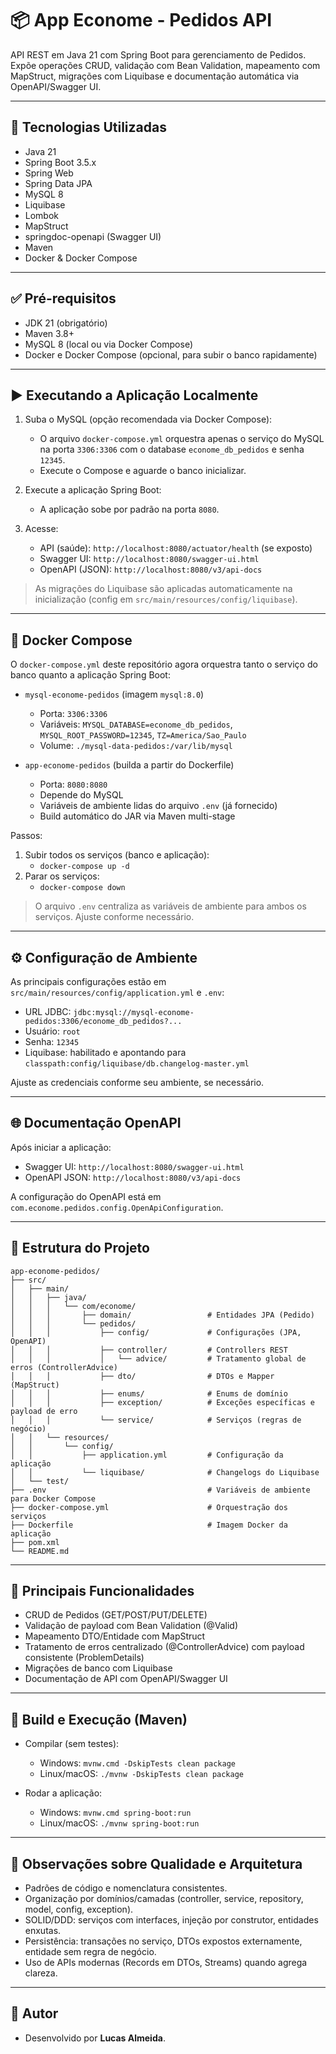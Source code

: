 # 📦 App Econome - Pedidos API

API REST em Java 21 com Spring Boot para gerenciamento de Pedidos. Expõe operações CRUD, validação com Bean Validation, mapeamento com MapStruct, migrações com Liquibase e documentação automática via OpenAPI/Swagger UI.

---

## 🧰 Tecnologias Utilizadas
- Java 21
- Spring Boot 3.5.x
- Spring Web
- Spring Data JPA
- MySQL 8
- Liquibase
- Lombok
- MapStruct
- springdoc-openapi (Swagger UI)
- Maven
- Docker & Docker Compose

---

## ✅ Pré-requisitos
- JDK 21 (obrigatório)
- Maven 3.8+
- MySQL 8 (local ou via Docker Compose)
- Docker e Docker Compose (opcional, para subir o banco rapidamente)

---

## ▶️ Executando a Aplicação Localmente

1. Suba o MySQL (opção recomendada via Docker Compose):
   - O arquivo `docker-compose.yml` orquestra apenas o serviço do MySQL na porta `3306:3306` com o database `econome_db_pedidos` e senha `12345`.
   - Execute o Compose e aguarde o banco inicializar.

2. Execute a aplicação Spring Boot:
   - A aplicação sobe por padrão na porta `8080`.

3. Acesse:
   - API (saúde): `http://localhost:8080/actuator/health` (se exposto)
   - Swagger UI: `http://localhost:8080/swagger-ui.html`
   - OpenAPI (JSON): `http://localhost:8080/v3/api-docs`

> As migrações do Liquibase são aplicadas automaticamente na inicialização (config em `src/main/resources/config/liquibase`).

---

## 🐳 Docker Compose

O `docker-compose.yml` deste repositório agora orquestra tanto o serviço do banco quanto a aplicação Spring Boot:

- `mysql-econome-pedidos` (imagem `mysql:8.0`)
  - Porta: `3306:3306`
  - Variáveis: `MYSQL_DATABASE=econome_db_pedidos`, `MYSQL_ROOT_PASSWORD=12345`, `TZ=America/Sao_Paulo`
  - Volume: `./mysql-data-pedidos:/var/lib/mysql`

- `app-econome-pedidos` (builda a partir do Dockerfile)
  - Porta: `8080:8080`
  - Depende do MySQL
  - Variáveis de ambiente lidas do arquivo `.env` (já fornecido)
  - Build automático do JAR via Maven multi-stage

Passos:
1. Subir todos os serviços (banco e aplicação):
   - `docker-compose up -d`
2. Parar os serviços:
   - `docker-compose down`

> O arquivo `.env` centraliza as variáveis de ambiente para ambos os serviços. Ajuste conforme necessário.

---

## ⚙️ Configuração de Ambiente

As principais configurações estão em `src/main/resources/config/application.yml` e `.env`:
- URL JDBC: `jdbc:mysql://mysql-econome-pedidos:3306/econome_db_pedidos?...`
- Usuário: `root`
- Senha: `12345`
- Liquibase: habilitado e apontando para `classpath:config/liquibase/db.changelog-master.yml`

Ajuste as credenciais conforme seu ambiente, se necessário.

---

## 🌐 Documentação OpenAPI
Após iniciar a aplicação:
- Swagger UI: `http://localhost:8080/swagger-ui.html`
- OpenAPI JSON: `http://localhost:8080/v3/api-docs`

A configuração do OpenAPI está em `com.econome.pedidos.config.OpenApiConfiguration`.

---

## 🧱 Estrutura do Projeto
```
app-econome-pedidos/
├── src/
│   ├── main/
│   │   ├── java/
│   │   │   └── com/econome/
│   │   │       ├── domain/                 # Entidades JPA (Pedido)
│   │   │       └── pedidos/
│   │   │           ├── config/             # Configurações (JPA, OpenAPI)
│   │   │           ├── controller/         # Controllers REST
│   │   │           │   └── advice/         # Tratamento global de erros (ControllerAdvice)
│   │   │           ├── dto/                # DTOs e Mapper (MapStruct)
│   │   │           ├── enums/              # Enums de domínio
│   │   │           ├── exception/          # Exceções específicas e payload de erro
│   │   │           └── service/            # Serviços (regras de negócio)
│   │   └── resources/
│   │       └── config/
│   │           ├── application.yml         # Configuração da aplicação
│   │           └── liquibase/              # Changelogs do Liquibase
│   └── test/
├── .env                                    # Variáveis de ambiente para Docker Compose
├── docker-compose.yml                      # Orquestração dos serviços
├── Dockerfile                              # Imagem Docker da aplicação
├── pom.xml
└── README.md
```

---

## 🧠 Principais Funcionalidades
- CRUD de Pedidos (GET/POST/PUT/DELETE)
- Validação de payload com Bean Validation (@Valid)
- Mapeamento DTO/Entidade com MapStruct
- Tratamento de erros centralizado (@ControllerAdvice) com payload consistente (ProblemDetails)
- Migrações de banco com Liquibase
- Documentação de API com OpenAPI/Swagger UI

---

## 🧪 Build e Execução (Maven)

- Compilar (sem testes):
  - Windows: `mvnw.cmd -DskipTests clean package`
  - Linux/macOS: `./mvnw -DskipTests clean package`

- Rodar a aplicação:
  - Windows: `mvnw.cmd spring-boot:run`
  - Linux/macOS: `./mvnw spring-boot:run`

---

## 🔐 Observações sobre Qualidade e Arquitetura
- Padrões de código e nomenclatura consistentes.
- Organização por domínios/camadas (controller, service, repository, model, config, exception).
- SOLID/DDD: serviços com interfaces, injeção por construtor, entidades enxutas.
- Persistência: transações no serviço, DTOs expostos externamente, entidade sem regra de negócio.
- Uso de APIs modernas (Records em DTOs, Streams) quando agrega clareza.

---

## 👤 Autor
- Desenvolvido por **Lucas Almeida**.
